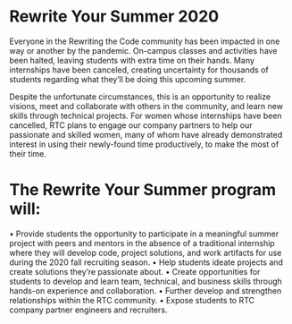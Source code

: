 # Rewrite Your Summer 2020

Everyone in the Rewriting the Code community has been impacted in one way or another by the pandemic.
On-campus classes and activities have been halted, leaving students with extra time on their hands. Many
internships have been canceled, creating uncertainty for thousands of students regarding what they’ll be doing
this upcoming summer.

Despite the unfortunate circumstances, this is an opportunity to realize visions, meet and collaborate with
others in the community, and learn new skills through technical projects. For women whose internships have
been cancelled, RTC plans to engage our company partners to help our passionate and skilled women, many
of whom have already demonstrated interest in using their newly-found time productively, to make the most of
their time. 

# The Rewrite Your Summer program will:
• Provide students the opportunity to participate in a meaningful summer project with peers and mentors
in the absence of a traditional internship where they will develop code, project solutions, and work
artifacts for use during the 2020 fall recruiting season.
• Help students ideate projects and create solutions they’re passionate about.
• Create opportunities for students to develop and learn team, technical, and business skills through
hands-on experience and collaboration.
• Further develop and strengthen relationships within the RTC community.
• Expose students to RTC company partner engineers and recruiters.
